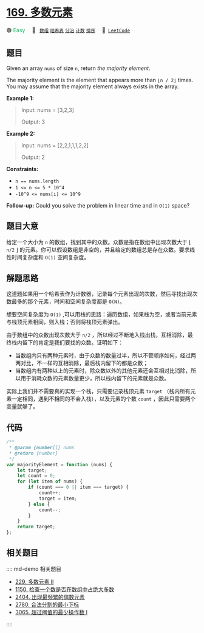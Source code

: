 # [169. 多数元素](https://leetcode.com/problems/majority-element)

🟢 <font color=#15bd66>Easy</font>&emsp; 🔖&ensp; [`数组`](/leetcode/outline/tag/array.md) [`哈希表`](/leetcode/outline/tag/hash-table.md) [`分治`](/leetcode/outline/tag/divide-and-conquer.md) [`计数`](/leetcode/outline/tag/counting.md) [`排序`](/leetcode/outline/tag/sorting.md)&emsp; 🔗&ensp;[`LeetCode`](https://leetcode.com/problems/majority-element/)

## 题目

Given an array `nums` of size `n`, return _the majority element_.

The majority element is the element that appears more than `⌊n / 2⌋` times.
You may assume that the majority element always exists in the array.

**Example 1:**

> Input: nums = [3,2,3]
>
> Output: 3

**Example 2:**

> Input: nums = [2,2,1,1,1,2,2]
>
> Output: 2

**Constraints:**

- `n == nums.length`
- `1 <= n <= 5 * 10^4`
- `-10^9 <= nums[i] <= 10^9`

**Follow-up:** Could you solve the problem in linear time and in `O(1)` space?

## 题目大意

给定一个大小为 `n` 的数组，找到其中的众数。众数是指在数组中出现次数大于 ⌊ `n/2` ⌋ 的元素。你可以假设数组是非空的，并且给定的数组总是存在众数。要求线性时间复杂度和 `O(1)` 空间复杂度。

## 解题思路

这道题如果用一个哈希表作为计数器，记录每个元素出现的次数，然后寻找出现次数最多的那个元素，时间和空间复杂度都是 `O(N)`。

想要空间复杂度为 `O(1)` ,可以用栈的思路：遍历数组，如果栈为空，或者当前元素与栈顶元素相同，则入栈；否则将栈顶元素弹出。

由于数组中的众数出现次数大于 `n/2` ，所以经过不断地入栈出栈，互相消除，最终栈内留下的肯定是我们要找的众数。证明如下：

- 当数组内只有两种元素时，由于众数的数量过半，所以不管顺序如何，经过两两对比，不一样的互相消除，最后栈内留下的都是众数；
- 当数组内有两种以上的元素时，除众数以外的其他元素还会互相对比消除，所以用于消耗众数的元素数量更少，所以栈内留下的元素就是众数。

实际上我们并不需要真的实现一个栈，只需要记录栈顶元素 `target` （栈内所有元素一定相同，遇到不相同的不会入栈），以及元素的个数 `count` ，因此只需要两个变量就够了。

## 代码

```javascript
/**
 * @param {number[]} nums
 * @return {number}
 */
var majorityElement = function (nums) {
	let target;
	let count = 0;
	for (let item of nums) {
		if (count === 0 || item === target) {
			count++;
			target = item;
		} else {
			count--;
		}
	}
	return target;
};
```

## 相关题目

:::: md-demo 相关题目
- [229. 多数元素 II](https://leetcode.com/problems/majority-element-ii)
- [1150. 检查一个数是否在数组中占绝大多数](https://leetcode.com/problems/check-if-a-number-is-majority-element-in-a-sorted-array)
- [2404. 出现最频繁的偶数元素](https://leetcode.com/problems/most-frequent-even-element)
- [2780. 合法分割的最小下标](https://leetcode.com/problems/minimum-index-of-a-valid-split)
- [3065. 超过阈值的最少操作数 I](https://leetcode.com/problems/minimum-operations-to-exceed-threshold-value-i)

::::
